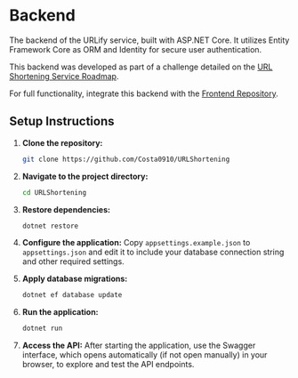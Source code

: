 # Backend

The backend of the URLify service, built with ASP.NET Core. It utilizes Entity Framework Core as ORM and Identity for secure user authentication.

This backend was developed as part of a challenge detailed on the [URL Shortening Service Roadmap](https://roadmap.sh/projects/url-shortening-service).

For full functionality, integrate this backend with the [Frontend Repository](https://github.com/Costa0910/url-shortening-frontend).

## Setup Instructions

1. **Clone the repository:**
    ```bash
    git clone https://github.com/Costa0910/URLShortening
    ```

2. **Navigate to the project directory:**
    ```bash
    cd URLShortening
    ```

3. **Restore dependencies:**
    ```bash
    dotnet restore
    ```

4. **Configure the application:**
    Copy `appsettings.example.json` to `appsettings.json` and edit it to include your database connection string and other required settings.

5. **Apply database migrations:**
    ```bash
    dotnet ef database update
    ```

6. **Run the application:**
    ```bash
    dotnet run
    ```

7. **Access the API:**
    After starting the application, use the Swagger interface, which opens 
   automatically (if not open manually) in your browser, to explore and test 
   the API endpoints.
